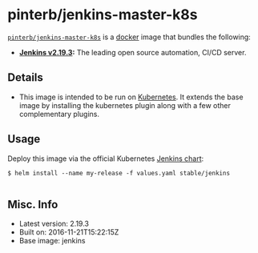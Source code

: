 # pinterb/jenkins-master-k8s  

[`pinterb/jenkins-master-k8s`][1] is a [docker][2] image that bundles the following:  
* **[Jenkins v2.19.3][3]:** The leading open source automation, CI/CD server.

## Details
* This image is intended to be run on [Kubernetes][4]. It extends the base image by installing the kubernetes plugin along with a few other complementary plugins.

## Usage 
Deploy this image via the official Kubernetes [Jenkins chart][5]:

````
$ helm install --name my-release -f values.yaml stable/jenkins
		
````

## Misc. Info 
* Latest version: 2.19.3  
* Built on: 2016-11-21T15:22:15Z   
* Base image: jenkins   


[1]: https://hub.docker.com/r/pinterb/jenkins-master-k8s/   
[2]: https://docker.com 
[3]: https://jenkins.io/ 
[4]: http://kubernetes.io/ 
[5]: https://github.com/kubernetes/charts/tree/master/stable/jenkins 
